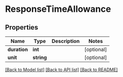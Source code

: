 # ResponseTimeAllowance

## Properties
Name | Type | Description | Notes
------------ | ------------- | ------------- | -------------
**duration** | **int** |  | [optional] 
**unit** | **string** |  | [optional] 

[[Back to Model list]](../../README.md#documentation-for-models) [[Back to API list]](../../README.md#documentation-for-api-endpoints) [[Back to README]](../../README.md)

